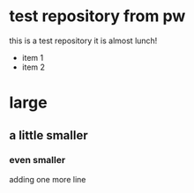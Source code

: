 # test repository from pw
this is a test repository
it is almost lunch!

* item 1
* item 2

# large 

## a little smaller

### even smaller

adding one more line
